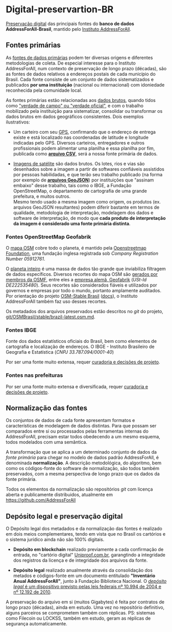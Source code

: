 # Digital-preservartion-BR
[Preservação digital](https://en.wikipedia.org/wiki/Digital_preservation) das principais fontes  do **banco de dados AddressForAll-Brasil**, mantido pelo [Instituto AddressForAll](http://addressforall.org/).

## Fontes primárias 
As [fontes de dados primárias](https://en.wikipedia.org/wiki/Primary_source) podem ter diversas origens e diferentes metodologias de coleta. De especial interesse para o Instituto AddressForAll, num contexto de preservação de longo prazo (décadas), são as fontes de dados relativos a endereços postais de cada município do Brasil. Cada fonte consiste de um conjunto de dados sistematizados e publicados **por uma instituição** (nacional ou internacional) com idoniedade reconhecida pela comunidade local.

As fontes primárias estão relacionadas aos [dados brutos](https://en.wikipedia.org/wiki/Raw_data), quando tidos como ["verdade de campo" ou  "verdade oficial"](https://wiki.openstreetmap.org/wiki/Ground_truth_and_Official_truth), e com o trabalho mobilizado pela instituição para sistematizar, consolidar ou transformar os dados brutos em dados geográficos consistentes. Dois exemplos ilustrativos:

* Um carteiro com seu [GPS](https://en.wikipedia.org/wiki/Global_Positioning_System), confirmando que o endereço de entrega existe e está localizado nas coordenadas de latitude e longitude indicadas pelo GPS. Diversos carteiros, entregadores e outros profissionais podem alimentar uma planilha e essa planilha por fim, publicada como [**arquivo CSV**](https://en.wikipedia.org/wiki/Comma-separated_values), será a nossa fonte primária de dados.

* [Imagens de satélite](https://en.wikipedia.org/wiki/Remote_sensing) são dados brutos. Os lotes, rios e vias são desenhados sobre a imagem a partir de softwares confiáveis assistidos por pessoas habilidadas, e que terão seu trabalho publicado (na forma por exemplo de [**arquivos&nbsp;GeoJSON**](https://en.wikipedia.org/wiki/GeoJSON)) por instituições que "assinam embaixo" desse trabalho, tais como o IBGE, a Fundação OpenStreetMap, o departamento de cartografia de uma grande prefeitura, e muitos outros. <br/>Mesmo tendo  usado a mesma imagem como origem, os produtos (ex. arquivos GeoJSON resultantes) podem diferir bastante em termos de qualidade, metodologia de interpretação, modelagem dos dados e software de interpretação, de modo que **cada produto de interpretação da imagem é considerado uma fonte primária distinta**.

### Fontes OpenStreetMap Geofabrik
O [mapa OSM](https://www.openstreetmap.org/about) cobre todo o planeta, é mantido pela [Openstreetmap Foundation](https://blog.osmfoundation.org/about/), uma fundação inglesa registrada sob *Company Registration Number 05912761*.

O [planeta inteiro](https://planet.openstreetmap.org/) é uma massa de dados tão grande que inviabiliza filtragem de dados específicos. Diversos recortes do mapa OSM são [gerados por membros da OSMF](https://wiki.openstreetmap.org/wiki/Planet.osm), entre eles a  [empresa alemã, Geofabrik](https://www.geofabrik.de/geofabrik/openstreetmap.html) (*USt-Id DE222535480*). Seus recortes são considerados fiáveis e utilizados por governos e empresas por todo o mundo, portanto  amplamente auditados. Por orientação do projeto  [OSM-Stable Brasil](https://github.com/OSMBrasil/stable) ([docs](http://addressforall.org/osms/)),  o Instituto AddressForAll também  faz uso desses recortes. 

Os metadados dos arquivos preservados estão descritos no *git* do projeto, [git/OSMBrasil/stable/brazil-latest.osm.md](https://github.com/OSMBrasil/stable/blob/master/brazil-latest.osm.md#dump-opensstreetmap-do-brasil).

### Fontes IBGE
Fonte dos dados estatísticos oficiais do Brasil, bem como elementos de cartografia e localização de endereços. O IBGE - Instituto Brasileiro de Geografia e Estatística (*CNPJ  33.787.094/0001-40*)

Por ser uma fonte muito extensa, requer  [curadoria e decisões de projeto](https://github.com/AddressForAll/digital-preservartion-BR/issues/1).

### Fontes nas prefeituras
Por ser uma fonte muito extensa e diversificada, requer  [curadoria e decisões de projeto](https://github.com/AddressForAll/digital-preservartion-BR/issues/1).


## Normalização das fontes
Os conjuntos de dados de cada fonte apresentam formatos e características de modelagem de dados distintas. Para que possam ser comparados entre si ou processados pelas ferramentas internas do AddressForAll, precisam estar todos obedecendo a um mesmo esquema, todos modelados com uma semântica.

A transformação que se aplica a um determinado conjunto de dados da *fonte primária* para chegar no modelo de dados padrão AddressForAll, é denominada **normalização**. A descrição metodológica, do algoritmo, bem como os códigos-fonte do software de normalização, são todos também preservados, com a mesma perspectiva de longo prazo que os dados da fonte primária.

Todos os elementos da normalização são repositórios *git* com licença aberta e publicamente distribuidos, atualmente em https://github.com/AddressForAll

## Depósito legal e preservação digital

O Depósito legal dos metadados e da normalização das fontes é realizado em dois meios complementares, tendo em vista que no Brasil os cartórios e o sistema jurídico ainda não são 100% digitais.

* **Depósito em blockchain** realizado previamente a cada confirmação de entrada, no "cartório digital" [Uniproof.com.br](https://uniproof.com.br/), garangtindo a integridade dos registros da licença e de integridade dos arquivos da fonte.

* **Depósito legal** realizado anualmente através da consolidação dos metados e códigos-fonte em um documento entitulado **"Inventário Anual  AddressForAll"**, junto à Fundação Biblioteca Nacional. O [*depósito legal* é um dispositivo previsto pelas leis federais nº 10.994 de 2004 e  nº 12.192 de 2010](https://www.bn.gov.br/sobre-bn/deposito-legal).

A preservação do arquivo em si (muitos Gigabytes) é feita por contratos de longo prazo (décadas), ainda em estudo. Uma vez no repositório definitivo, alguns parceiros se comprometem também com réplicas. PS: sistemas como  Filecoin ou LOCKSS, também em estudo, geram as réplicas de segurança automaticamente.

 
